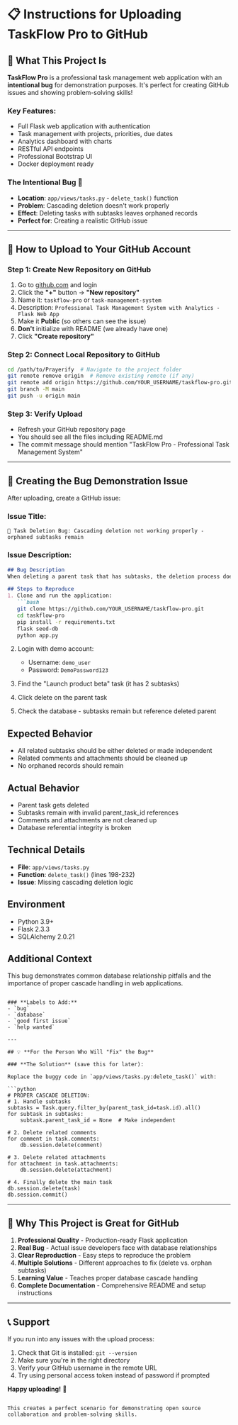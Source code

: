 # 📋 Instructions for Uploading TaskFlow Pro to GitHub

## 🎯 **What This Project Is**

**TaskFlow Pro** is a professional task management web application with an **intentional bug** for demonstration purposes. It's perfect for creating GitHub issues and showing problem-solving skills!

### **Key Features:**
- Full Flask web application with authentication
- Task management with projects, priorities, due dates
- Analytics dashboard with charts
- RESTful API endpoints
- Professional Bootstrap UI
- Docker deployment ready

### **The Intentional Bug 🐛**
- **Location**: `app/views/tasks.py` - `delete_task()` function
- **Problem**: Cascading deletion doesn't work properly
- **Effect**: Deleting tasks with subtasks leaves orphaned records
- **Perfect for**: Creating a realistic GitHub issue

---

## 🚀 **How to Upload to Your GitHub Account**

### **Step 1: Create New Repository on GitHub**
1. Go to [github.com](https://github.com) and login
2. Click the **"+"** button → **"New repository"**
3. Name it: `taskflow-pro` or `task-management-system`
4. Description: `Professional Task Management System with Analytics - Flask Web App`
5. Make it **Public** (so others can see the issue)
6. **Don't** initialize with README (we already have one)
7. Click **"Create repository"**

### **Step 2: Connect Local Repository to GitHub**
```bash
cd /path/to/Prayerify  # Navigate to the project folder
git remote remove origin  # Remove existing remote (if any)
git remote add origin https://github.com/YOUR_USERNAME/taskflow-pro.git
git branch -M main
git push -u origin main
```

### **Step 3: Verify Upload**
- Refresh your GitHub repository page
- You should see all the files including README.md
- The commit message should mention "TaskFlow Pro - Professional Task Management System"

---

## 🐛 **Creating the Bug Demonstration Issue**

After uploading, create a GitHub issue:

### **Issue Title:**
`🐛 Task Deletion Bug: Cascading deletion not working properly - orphaned subtasks remain`

### **Issue Description:**
```markdown
## Bug Description
When deleting a parent task that has subtasks, the deletion process doesn't properly handle related records, causing data inconsistency and orphaned subtasks.

## Steps to Reproduce
1. Clone and run the application:
   ```bash
   git clone https://github.com/YOUR_USERNAME/taskflow-pro.git
   cd taskflow-pro
   pip install -r requirements.txt
   flask seed-db
   python app.py
   ```

2. Login with demo account:
   - Username: `demo_user`
   - Password: `DemoPassword123`

3. Find the "Launch product beta" task (it has 2 subtasks)
4. Click delete on the parent task
5. Check the database - subtasks remain but reference deleted parent

## Expected Behavior
- All related subtasks should be either deleted or made independent
- Related comments and attachments should be cleaned up
- No orphaned records should remain

## Actual Behavior
- Parent task gets deleted
- Subtasks remain with invalid parent_task_id references
- Comments and attachments are not cleaned up
- Database referential integrity is broken

## Technical Details
- **File**: `app/views/tasks.py`
- **Function**: `delete_task()` (lines 198-232)
- **Issue**: Missing cascading deletion logic

## Environment
- Python 3.9+
- Flask 2.3.3
- SQLAlchemy 2.0.21

## Additional Context
This bug demonstrates common database relationship pitfalls and the importance of proper cascade handling in web applications.
```

### **Labels to Add:**
- `bug` 
- `database`
- `good first issue`
- `help wanted`

---

## 💡 **For the Person Who Will "Fix" the Bug**

### **The Solution** (save this for later):

Replace the buggy code in `app/views/tasks.py:delete_task()` with:

```python
# PROPER CASCADE DELETION:
# 1. Handle subtasks
subtasks = Task.query.filter_by(parent_task_id=task.id).all()
for subtask in subtasks:
    subtask.parent_task_id = None  # Make independent

# 2. Delete related comments
for comment in task.comments:
    db.session.delete(comment)

# 3. Delete related attachments
for attachment in task.attachments:
    db.session.delete(attachment)

# 4. Finally delete the main task
db.session.delete(task)
db.session.commit()
```

---

## 🎯 **Why This Project is Great for GitHub**

1. **Professional Quality** - Production-ready Flask application
2. **Real Bug** - Actual issue developers face with database relationships
3. **Clear Reproduction** - Easy steps to reproduce the problem
4. **Multiple Solutions** - Different approaches to fix (delete vs. orphan subtasks)
5. **Learning Value** - Teaches proper database cascade handling
6. **Complete Documentation** - Comprehensive README and setup instructions

---

## 📞 **Support**

If you run into any issues with the upload process:
1. Check that Git is installed: `git --version`
2. Make sure you're in the right directory
3. Verify your GitHub username in the remote URL
4. Try using personal access token instead of password if prompted

**Happy uploading!** 🚀
```

This creates a perfect scenario for demonstrating open source collaboration and problem-solving skills.